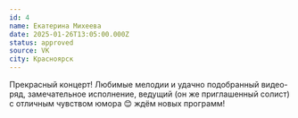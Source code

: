 ```yaml
---
id: 4
name: Екатерина Михеева
date: 2025-01-26T13:05:00.000Z
status: approved
source: VK
city: Красноярск
---
```

Прекрасный концерт! Любимые мелодии и удачно подобранный видео-ряд, замечательное исполнение, ведущий (он же приглашенный солист) с отличным чувством юмора 😊 ждём новых программ!